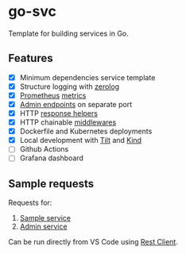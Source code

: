 # go-svc

Template for building services in Go.

## Features

- [x] Minimum dependencies service template
- [x] Structure logging with [zerolog](https://github.com/rs/zerolog)
- [x] [Prometheus](https://prometheus.io/) [metrics](./pkg/httpe/metrics/)
- [x] [Admin endpoints](./pkg/httpe/admin/routes.go) on separate port
- [x] HTTP [response helpers](./pkg/httpe/response.go)
- [x] HTTP chainable [middlewares](./pkg/httpe/middleware.go)
- [x] Dockerfile and Kubernetes deployments
- [x] Local development with [Tilt](https://tilt.dev/) and [Kind](https://kind.sigs.k8s.io/)
- [ ] Github Actions
- [ ] Grafana dashboard

## Sample requests

Requests for:

1. [Sample service](service.http)
1. [Admin service](admin.http)

Can be run directly from VS Code using [Rest Client](https://marketplace.visualstudio.com/items?itemName=humao.rest-client).
